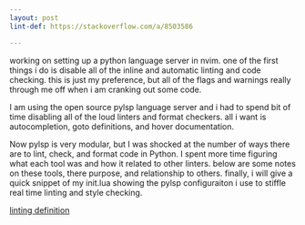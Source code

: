 ```yaml
---
layout: post
lint-def: https://stackoverflow.com/a/8503586

---
```


working on setting up a python language server in nvim. one of the first things i do is disable all of the inline and automatic linting and code checking. this is just my preference, but all of the flags and warnings really through me off when i am cranking out some code. 

I am using the open source pylsp language server and i had to spend bit of time disabling all of the loud linters and format checkers. all i want is autocompletion, goto definitions, and hover documentation. 

Now pylsp is very modular, but I was shocked at the number of ways there are to lint, check, and format code in Python. I spent more time figuring what each tool was and how it related to other linters. below are some notes on these tools, there purpose, and relationship to others. finally, i will give a quick snippet of my init.lua showing the pylsp configuraiton i use to stiffle real time linting and style checking.

[linting definition]({{page.lint-def}})
